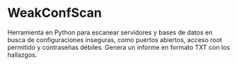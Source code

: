 # WeakConfScan
Herramienta en Python para escanear servidores y bases de datos en busca de configuraciones inseguras, como puertos abiertos, acceso root permitido y contraseñas débiles. Genera un informe en formato TXT con los hallazgos.
